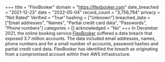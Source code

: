 +++
title = "FlexBooker"
domain = "https://flexbooker.com"
date_breached = "2021-12-23"
date = "2022-05-04"
record_count = "3,756,794"
privacy = "Not Rated"
Verified = "True"
hashing = ["Unknown"]
breached_data = ["Email addresses", "Names", "Partial credit card data", "Passwords", "Phone numbers"]
categories = []
acknowledged = "No"
+++
In December 2021, the online booking service <a href="https://www.flexbooker.com/" target="_blank" rel="noopener">FlexBooker</a> suffered a data breach that exposed 3.7 million accounts. The data included email addresses, names, phone numbers and for a small number of accounts, password hashes and partial credit card data. FlexBooker has identified the breach as originating from a compromised account within their AWS infrastructure.